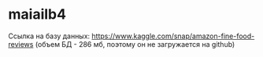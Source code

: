 # maiailb4
Ссылка на базу данных: https://www.kaggle.com/snap/amazon-fine-food-reviews
(объем БД - 286 мб, поэтому он не загружается на github)
